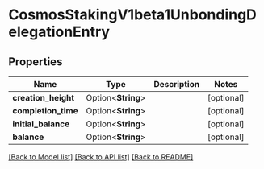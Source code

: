 # CosmosStakingV1beta1UnbondingDelegationEntry

## Properties

Name | Type | Description | Notes
------------ | ------------- | ------------- | -------------
**creation_height** | Option<**String**> |  | [optional]
**completion_time** | Option<**String**> |  | [optional]
**initial_balance** | Option<**String**> |  | [optional]
**balance** | Option<**String**> |  | [optional]

[[Back to Model list]](../README.md#documentation-for-models) [[Back to API list]](../README.md#documentation-for-api-endpoints) [[Back to README]](../README.md)



